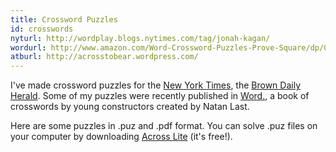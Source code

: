 ```yaml
---
title: Crossword Puzzles
id: crosswords
nyturl: http://wordplay.blogs.nytimes.com/tag/jonah-kagan/
wordurl: http://www.amazon.com/Word-Crossword-Puzzles-Prove-Square/dp/0761167552
atburl: http://acrosstobear.wordpress.com/
---
```


I've made crossword puzzles for the [New York
Times](http://wordplay.blogs.nytimes.com/tag/jonah-kagan/), the [Brown
Daily Herald](http://acrosstobear.wordpress.com/). Some of my puzzles
were recently published in
[Word.](http://www.amazon.com/Word-Crossword-Puzzles-Prove-Square/dp/0761167552),
a book of crosswords by young constructors created by Natan Last.

Here are some puzzles in .puz and .pdf format. You can solve
.puz files on your computer by downloading
[Across Lite](http://www.litsoft.com/across/alite/download/)
(it's free!).
